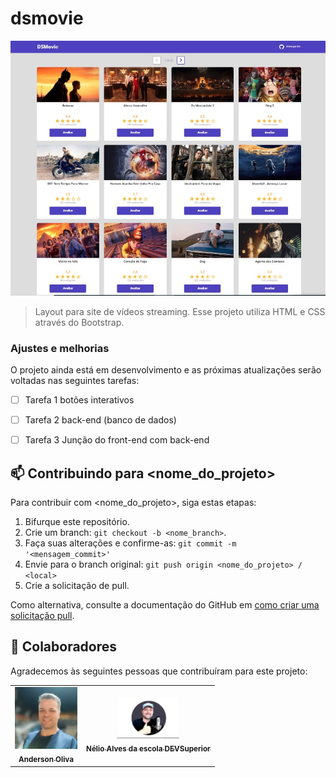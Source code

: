 # dsmovie

<img src="./dsmovie.img.jpeg" alt="dsmovie">

> Layout para site de vídeos streaming.
> Esse projeto utiliza HTML e CSS através do Bootstrap.

### Ajustes e melhorias

O projeto ainda está em desenvolvimento e as próximas atualizações serão voltadas nas seguintes tarefas:

- [ ] Tarefa 1 botões interativos
- [ ] Tarefa 2 back-end (banco de dados)
- [ ] Tarefa 3 Junção do front-end com back-end


## 📫 Contribuindo para <nome_do_projeto>
<!---Se o seu README for longo ou se você tiver algum processo ou etapas específicas que deseja que os contribuidores sigam, considere a criação de um arquivo CONTRIBUTING.md separado--->
Para contribuir com <nome_do_projeto>, siga estas etapas:

1. Bifurque este repositório.
2. Crie um branch: `git checkout -b <nome_branch>`.
3. Faça suas alterações e confirme-as: `git commit -m '<mensagem_commit>'`
4. Envie para o branch original: `git push origin <nome_do_projeto> / <local>`
5. Crie a solicitação de pull.

Como alternativa, consulte a documentação do GitHub em [como criar uma solicitação pull](https://help.github.com/en/github/collaborating-with-issues-and-pull-requests/creating-a-pull-request).

## 🤝 Colaboradores

Agradecemos às seguintes pessoas que contribuíram para este projeto:

<table>
  <tr>
    <td align="center">
      <a href="https://www.linkedin.com/in/anderson-oliva/">
        <img src="./meuperfil.img.jpeg" width="100px;" alt="Foto de Anderson Oliva no Linkedin"/><br>
        <sub>
          <b>Anderson Oliva</b>
        </sub>
      </a>
    </td>
    <td align="center">
      <a href="https://www.linkedin.com/in/nelio-alves/">
        <img src="nelioalves.img" width="100px;" alt="Foto de Nélio Alves no Linkedin"/><br>
        <sub>
          <b>Nélio Alves da escola DEVSuperior</b>
        </sub>
      </a>
    </td>
  </tr>
</table>
